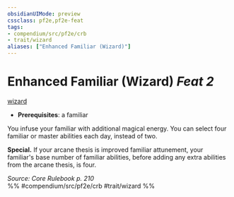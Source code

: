 ```yaml
---
obsidianUIMode: preview
cssclass: pf2e,pf2e-feat
tags:
- compendium/src/pf2e/crb
- trait/wizard
aliases: ["Enhanced Familiar (Wizard)"]
---
```

# Enhanced Familiar (Wizard)  *Feat 2*  
[wizard](../../Rules/traits/wizard.md)  

- **Prerequisites**: a familiar

You infuse your familiar with additional magical energy. You can select four familiar or master abilities each day, instead of two.

**Special.** If your arcane thesis is improved familiar attunement, your familiar's base number of familiar abilities, before adding any extra abilities from the arcane thesis, is four.

*Source: Core Rulebook p. 210*  
%% #compendium/src/pf2e/crb #trait/wizard %%